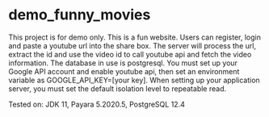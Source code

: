 # demo_funny_movies
This project is for demo only. This is a fun website. Users can register, login and paste a youtube url into the share box. The server will process the url, extract the id and use the video id to call youtube api and fetch the video information. The database in use is postgresql. You must set up your Google API account and enable youtube api, then set an environment variable as GOOGLE_API_KEY=[your key]. When setting up your application server, you must set the default isolation level to repeatable read.

Tested on:
JDK 11, Payara 5.2020.5, PostgreSQL 12.4
